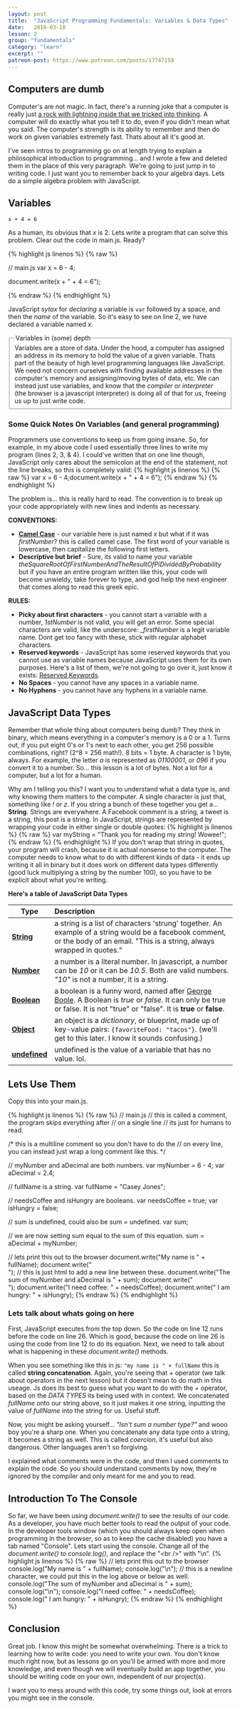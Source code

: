 ```yaml
---
layout: post
title:  "JavaScript Programming Fundamentals: Variables & Data Types"
date:   2018-03-18
lesson: 2
group: "fundamentals"
category: "learn"
excerpt: ""
patreon-post: https://www.patreon.com/posts/17747159
---
```


## Computers are dumb
Computer's are not magic. In fact, there's a running joke that a computer is really just [a rock with lightning inside that we tricked into thinking](https://twitter.com/daisyowl/status/841802094361235456). A computer will do exactly what you tell it to do, even if you didn't mean what you said. The computer's strength is its ability to remember and then do work on given variables extremely fast. Thats about all it's good at.

I've seen intros to programming go on at length trying to explain a philosophical introduction to programming... and I wrote a few and deleted them in the place of this very paragraph. We're going to just jump in to writing code. I just want you to remember back to your algebra days. Lets do a simple algebra problem with JavaScript.

## Variables
`x + 4 = 6`

As a human, its obvious that _x_ is 2. Lets write a program that can solve this problem. Clear out the code in main.js. Ready?

{% highlight js linenos %}
{% raw %}

// main.js
var x = 6 - 4;

document.write(x + " + 4 = 6"); 

{% endraw %}
{% endhighlight %}

JavaScript _sytax_ for _declaring_ a variable is `var` followed by a space, and then the _name_ of the variable. So it's easy to see on line 2, we have declared a variable named _x_.

<fieldset class="box"><legend>Variables in (some) depth</legend>
Variables are a store of data. Under the hood, a computer has assigned an address in its memory to hold the value of a given variable. Thats part of the beauty of high level programming languages like JavaScript. We need not concern ourselves with finding available addresses in the computer's memory and assigning/moving bytes of data, etc. We can instead just use variables, and know that the <i>compiler</i> or <i>interpreter</i> (the browser is a javascript interpreter) is doing all of that for us, freeing us up to just write code.
</fieldset>

### Some Quick Notes On Variables (and general programming)
Programmers use conventions to keep us from going insane. So, for example, in my above code I used essentially three lines to write my program (lines 2, 3, & 4). I could've written that on one line though, JavaScript only cares about the semicolon at the end of the statement, not the line breaks, so this is completely valid:
{% highlight js linenos %}
{% raw %}
var x = 6 - 4;document.write(x + " + 4 = 6");
{% endraw %}
{% endhighlight %}

The problem is... this is really hard to read. The convention is to break up your code appropriately with new lines and indents as necessary.

**CONVENTIONS:**

- **[Camel Case](https://en.wikipedia.org/wiki/Camel_case)** - our variable here is just named _x_ but what if it was _firstNumber_? this is called camel case. The first word of your variable is lowercase, then capitalize the following first letters.
- **Descriptive but brief** - Sure, its valid to name your variable _theSquareRootOfFirstNumberAndTheResultOfPiDividedByProbability_ but if you have an entire program written like this, your code will become unwieldy, take forever to type, and god help the next engineer that comes along to read this greek epic.

**RULES:**
- **Picky about first characters** - you cannot start a variable with a number, _1stNumber_ is not valid, you will get an error. Some special characters are valid, like the underscore: _\_firstNumber_ is a legit variable name. Dont get too fancy with these, stick with regular alphabet characters.
- **Reserved keywords** - JavaScript has some reserved keywords that you cannot use as variable names because JavaScript uses them for its own purposes. Here's a list of them, we're not going to go over it, just know it exists: [Reserved Keywords](https://developer.mozilla.org/en-US/docs/Web/JavaScript/Reference/Lexical_grammar#Keywords).
- **No Spaces** - you cannot have any spaces in a variable name.
- **No Hyphens** - you cannot have any hyphens in a variable name.


## JavaScript Data Types
Remember that whole thing about computers being dumb? They think in binary, which means everything in a computer's memory is a 0 or a 1. Turns out, if you put eight 0's or 1's next to each other, you get 256 possible combinations, right? (2^8 = 256 math!). 8 bits = 1 byte. A character is 1 byte, always. For example, the letter _a_ is represented as _01100001_, or _096_ if you convert it to a number.  So... this lesson is a lot of bytes. Not a lot for a computer, but a lot for a human.

Why am I telling you this? I want you to understand what a data type is, and why knowing them matters to the computer. A single character is just that, something like _!_ or _z_. If you string a bunch of these together you get a... **String**. Strings are everywhere. A Facebook comment is a string, a tweet is a string, this post is a string. In JavaScript, strings are represented by wrapping your code in either single or double quotes:
{% highlight js linenos %}
{% raw %}
var myString = "Thank you for reading my string! Wowee!";
{% endraw %}
{% endhighlight %}
If you don't wrap that string in quotes, your program will crash, because it is actual nonsense to the computer. The computer needs to know what to do with different kinds of data - it ends up writing it all in binary but it does work on different data types differently (good luck multiplying a string by the number 100), so you have to be explicit about what you're writing.

**Here's a table of JavaScript Data Types**

| Type         | Description  |
| ------------ |:-------------|
|[**String**](https://developer.mozilla.org/en-US/docs/Web/JavaScript/Guide/Text_formatting)    | a string is a list of characters 'strung' together. An example of a string would be a facebook comment, or the body of an      email. "This is a string, always wrapped in quotes." |
|[**Number**](https://developer.mozilla.org/en-US/docs/Web/JavaScript/Data_structures#Number_type)    | a number is a literal number. In javascript, a number can be _10_ or it can be _10.5_. Both are valid numbers. _"10"_ is not a number, it is a string.      |
|[**Boolean**](https://developer.mozilla.org/en-US/docs/Web/JavaScript/Data_structures#Boolean_type)   | a boolean is a funny word, named after [George Boole](https://en.wikipedia.org/wiki/George_Boole). A Boolean is _true_ or _false_. It can only be true or false. It is not "true" or "false". It is **true** or **false**. |
|[**Object**](https://developer.mozilla.org/en-US/docs/Web/JavaScript/Data_structures#Objects)    | an object is a _dictionary_, or blueprint, made up of key-value pairs: `{favoriteFood: "tacos"}`. (we'll get to this later. I know it sounds confusing.) |
|[**undefined**](https://developer.mozilla.org/en-US/docs/Web/JavaScript/Data_structures#Undefined_type) | undefined is the value of a variable that has no value. lol. |



## Lets Use Them
Copy this into your main.js.

{% highlight js linenos %}
{% raw %}
// main.js
// this is called a comment, the program skips everything after // on a single line
// its just for humans to read.

/*
this is a multiline comment
so you don't have to do the // on every line,
you can instead just wrap a long comment like this.
*/

// myNumber and aDecimal are both numbers.
var myNumber = 6 - 4;
var aDecimal = 2.4;

// fullName is a string.
var fullName = "Casey Jones";

// needsCoffee and isHungry are booleans.
var needsCoffee = true;
var isHungry = false;

// sum is undefined, could also be sum = undefined.
var sum;

// we are now setting sum equal to the sum of this equation.
sum = aDecimal + myNumber;

// lets print this out to the browser
document.write("My name is " + fullName);
document.write("<br />"); // this is just html to add a new line between these.
document.write("The sum of myNumber and aDecimal is " + sum);
document.write("<br />");
document.write("I need coffee: " + needsCoffee);
document.write(" I am hungry: " + isHungry);
{% endraw %}
{% endhighlight %}

### Lets talk about whats going on here
First, JavaScript executes from the top down. So the code on line 12 runs before the code on line 26. Which is good, because the code on line 26 is using the code from line 12 to do its equation. Next, we need to talk about what is happening in these _document.write()_ methods.

When you see something like this in js: `"my name is " + fullName` this is called **string concatenation**. Again, you're seeing that _+_ operator (we talk about operators in the next lesson) but it doesn't mean to do math in this useage. Js does its best to guess what you want to do with the _+_ operator, based on the _DATA TYPES_ its being used with in context. We concatenated _fullName_ onto our string above, so it just makes it one string, inputting the value of _fullName_ into the string for us. Useful stuff. 

Now, you might be asking yourself... _"Isn't sum a number type?"_ and wooo boy you're a sharp one. When you concatenate any data type onto a string, it becomes a string as well. This is called _coercion_, it's useful but also dangerous. Other languages aren't so forgiving.

I explained what comments were in the code, and then I used comments to explain the code. So you should understand comments by now, they're ignored by the compiler and only meant for me and you to read.

## Introduction To The Console
So far, we have been using _document.write()_ to see the results of our code. As a developer, you have much better tools to read the output of your code. In the developer tools window (which you should always keep open when programming in the browser, so as to keep the cache disabled) you have a tab named "Console". Lets start using the console. Change all of the _document.write()_ to _console.log()_, and replace the "\<br />" with "\n".
{% highlight js linenos %}
{% raw %}
// lets print this out to the browser
console.log("My name is " + fullName);
console.log("\n"); // this is a newline character, we could put this in the log above or below as well.
console.log("The sum of myNumber and aDecimal is " + sum);
console.log("\n");
console.log("I need coffee: " + needsCoffee);
console.log(" I am hungry: " + isHungry);
{% endraw %}
{% endhighlight %}

## Conclusion
Great job. I know this might be somewhat overwhelming. There is a trick to learning how to write code: you need to write your own. You don't know much right now, but as lessons go on you'll be armed with more and more knowledge, and even though we will eventually build an app together, you should be writing code on your own, independent of our project(s).

I want you to mess around with this code, try some things out, look at errors you might see in the console.